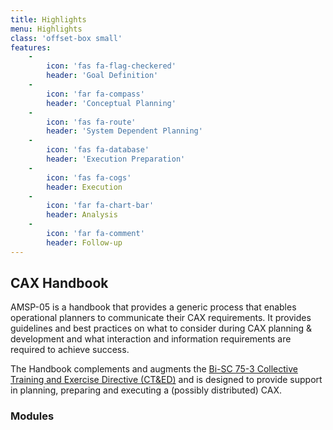 ```yaml
---
title: Highlights
menu: Highlights
class: 'offset-box small'
features:
    -
        icon: 'fas fa-flag-checkered'
        header: 'Goal Definition'
    -
        icon: 'far fa-compass'
        header: 'Conceptual Planning'
    -
        icon: 'fas fa-route'
        header: 'System Dependent Planning'
    -
        icon: 'fas fa-database'
        header: 'Execution Preparation'
    -
        icon: 'fas fa-cogs'
        header: Execution
    -
        icon: 'far fa-chart-bar'
        header: Analysis
    -
        icon: 'far fa-comment'
        header: Follow-up
---
```


## CAX Handbook

AMSP-05 is a handbook that provides a generic process that enables operational planners to communicate their CAX requirements. It provides guidelines and best practices on what to consider during CAX planning & development and what interaction and information requirements are required to achieve success.

The Handbook complements and augments the [Bi-SC 75-3 Collective Training and Exercise Directive (CT&ED)](https://www.act.nato.int/etee) and is designed to provide support in planning, preparing and executing a (possibly distributed) CAX.

### Modules


